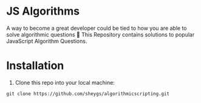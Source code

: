 # JS Algorithms

A way to become a great developer could be tied to how you are able to solve algorithmic questions :muscle:
This Repository contains solutions to popular JavaScript Algorithm Questions.

# Installation

1. Clone this repo into your local machine:

```
git clone https://github.com/sheygs/algorithmicscripting.git
```


